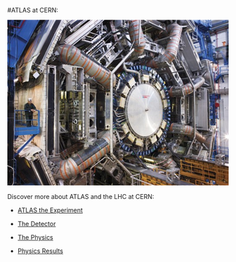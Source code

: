 #ATLAS at CERN:



![](Pictures/ATLAS.jpg)


Discover more about ATLAS and the LHC at CERN:
* [ATLAS the Experiment](http://atlas.cern/discover/about)

* [The Detector](http://atlas.cern/discover/detector)

* [The Physics](http://home.cern/about/physics)

* [Physics Results](https://twiki.cern.ch/twiki/bin/view/AtlasPublic)

